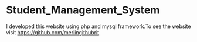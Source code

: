# Student_Management_System
I developed this website using php and mysql framework.To see the website visit https://github.com/merlingithubrit
